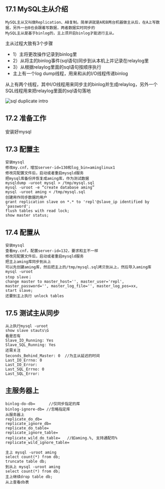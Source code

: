 ## 17.1 MySQL主从介绍

```
MySQL主从又叫做Replication、AB复制。简单讲就是A和B两台机器做主从后，在A上写数据，另外一台B也会跟着写数据，两者数据实时同步的
MySQL主从是基于binlog的，主上须开启binlog才能进行主从。
```

主从过程大致有3个步骤

* 1）主将更改操作记录到binlog里
* 2）从将主的binlog事件(sql语句)同步到从本机上并记录在relaylog里
* 3）从根据relaylog里面的sql语句按顺序执行
* 主上有一个log dump线程，用来和从的I/O线程传递binlog

从上有两个线程，其中I/O线程用来同步主的binlog并生成relaylog，另外一个SQL线程用来把relaylog里面的sql语句落地

![sql duplicate intro](https://ws4.sinaimg.cn/large/006tNc79gy1fj2n76pc6sj31280i0taq.jpg)

## 17.2 准备工作

安装好mysql


## 17.3 配置主

```
安装mysql
修改my.cnf，增加server-id=130和log_bin=aminglinux1
修改完配置文件后，启动或者重启mysqld服务
把mysql库备份并恢复成aming库，作为测试数据
mysqldump -uroot mysql > /tmp/mysql.sql
mysql -uroot -e “create database aming”
mysql -uroot aming < /tmp/mysql.sql
创建用作同步数据的用户
grant replication slave on *.* to 'repl'@slave_ip identified by 'password';
flush tables with read lock;
show master status;
```


## 17.4 配置从

```
安装mysql
查看my.cnf，配置server-id=132，要求和主不一样
修改完配置文件后，启动或者重启mysqld服务
把主上aming库同步到从上
可以先创建aming库，然后把主上的/tmp/mysql.sql拷贝到从上，然后导入aming库
mysql -uroot
stop slave；
change master to master_host='', master_user='repl', master_password='', master_log_file='', master_log_pos=xx,
start slave;
还要到主上执行 unlock tables
```


## 17.5 测试主从同步

```
从上执行mysql -uroot
show slave stauts\G
看是否有
Slave_IO_Running: Yes
Slave_SQL_Running: Yes
还需关注
Seconds_Behind_Master: 0  //为主从延迟的时间
Last_IO_Errno: 0
Last_IO_Error:
Last_SQL_Errno: 0
Last_SQL_Error:
```

## 主服务器上

```
binlog-do-db=      //仅同步指定的库
binlog-ignore-db= //忽略指定库
从服务器上
replicate_do_db=
replicate_ignore_db=
replicate_do_table=
replicate_ignore_table=
replicate_wild_do_table=   //如aming.%, 支持通配符% 
replicate_wild_ignore_table=
```

```
主上 mysql -uroot aming  
select count(*) from db;
truncate table db;
到从上 mysql -uroot aming
select count(*) from db;
主上继续drop table db;
从上查看db表
```
